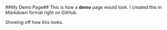 ##My Demo Page##
This is how a **demo** page would look. I created this in *Markdown* format right on GitHub.

Showing off how this looks.
